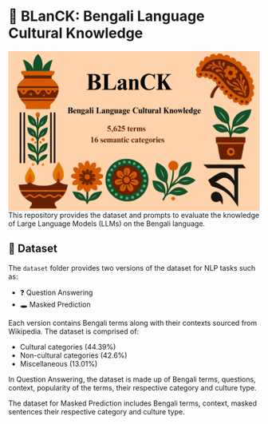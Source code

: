 # 🧠 BLanCK: Bengali Language Cultural Knowledge
<img align="center"  src="BLanCK-pic.png" alt="BLanCK">
This repository provides the dataset and prompts to evaluate the knowledge of Large Language Models (LLMs) on the Bengali language.

## 📂 Dataset

The `dataset` folder provides two versions of the dataset for NLP tasks such as:

- ❓ Question Answering  
- 🕳️ Masked Prediction

Each version contains Bengali terms along with their contexts sourced from Wikipedia. The dataset is comprised of:

- Cultural categories (44.39%)  
- Non-cultural categories (42.6%)  
- Miscellaneous (13.01%)

In Question Answering, the dataset is made up of Bengali terms, questions, context, popularity of the terms, their respective category and culture type.

The dataset for Masked Prediction includes Bengali terms, context, masked sentences their respective category and culture type.
